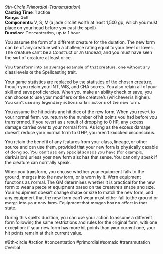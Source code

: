 *9th-Circle Primordial (Transmutation)*  
**Casting Time:** 1 action  
**Range:** Self  
**Components:** V, S, M (a jade circlet worth at least 1,500 gp, which you must place on your head before you cast the spell)  
**Duration:** Concentration, up to 1 hour

You assume the form of a different creature for the duration. The new form can be of any creature with a challenge rating equal to your level or lower. The creature can’t be a Construct or an Undead, and you must have seen the sort of creature at least once.

You transform into an average example of that creature, one without any class levels or the Spellcasting trait.

Your game statistics are replaced by the statistics of the chosen creature, though you retain your INT, WIS, and CHA scores. You also retain all of your skill and save proficiencies. When you make an ability check or save, you can choose to use your modifiers or the creature’s (whichever is higher). You can’t use any legendary actions or lair actions of the new form.

You assume the hit points and hit dice of the new form. When you revert to your normal form, you return to the number of hit points you had before you transformed. If you revert as a result of dropping to 0 HP, any excess damage carries over to your normal form. As long as the excess damage doesn’t reduce your normal form to 0 HP, you aren’t knocked unconscious.

You retain the benefit of any features from your class, lineage, or other source and can use them, provided that your new form is physically capable of doing so. You can’t use any special senses you have (for example, darkvision) unless your new form also has that sense. You can only speak if the creature can normally speak.

When you transform, you choose whether your equipment falls to the ground, merges into the new form, or is worn by it. Worn equipment functions as normal. The GM determines whether it is practical for the new form to wear a piece of equipment based on the creature’s shape and size. Your equipment doesn’t change shape or size to match the new form, and any equipment that the new form can’t wear must either fall to the ground or merge into your new form. Equipment that merges has no effect in that state.

During this spell’s duration, you can use your action to assume a different form following the same restrictions and rules for the original form, with one exception: if your new form has more hit points than your current one, your hit points remain at their current value.

#9th-circle #action #concentration #primordial #somatic #transmutation #verbal
